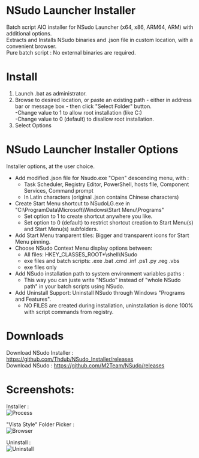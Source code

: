 # NSudo Launcher Installer
Batch script AIO installer for NSudo Launcher (x64, x86, ARM64, ARM) with additional options.  
Extracts and Installs NSudo binaries and .json file in custom location, with a convenient browser.  
Pure batch script : No external binaries are required.  

# Install
1. Launch .bat as administrator.
2. Browse to desired location, or paste an existing path - either in address bar or message box - then click "Select Folder" button.  
   -Change value to 1 to allow root installation (like C:\)  
   -Change value to 0 (default) to disallow root installation.  
3. Select Options  

# NSudo Launcher Installer Options  
Installer options, at the user choice.  

- Add modified .json file for Nsudo.exe "Open" descending menu, with :
  - Task Scheduler, Registry Editor, PowerShell, hosts file, Component Services, Command prompt
  - In Latin characters (original .json contains Chinese characters)
- Create Start Menu shortcut to NSudoLG.exe in "C:\ProgramData\Microsoft\Windows\Start Menu\Programs\"
  - Set option to 1 to create shortcut anywhere you like.
  - Set option to 0 (default) to restrict shortcut creation to Start Menu(s) and Start Menu(s) subfolders. 
- Add Start Menu tranparent tiles: Bigger and transparent icons for Start Menu pinning.
- Choose NSudo Context Menu display options between:
  - All files: HKEY_CLASSES_ROOT\*\shell\NSudo
  - exe files and batch scripts: .exe  .bat  .cmd  .inf  .ps1  .py  .reg  .vbs
  - exe files only
- Add NSudo installation path to system environment variables paths :
  - This way you can juste write "NSudo" instead of "whole NSudo path" in your batch scripts using NSudo. 
- Add Uninstall Support: Uninstall NSudo through Windows "Programs and Features".
  - NO FILES are created during installation, uninstallation is done 100% with script commands from registry.

# Downloads  
Download NSudo Installer : https://github.com/Thdub/NSudo_Installer/releases  
Download NSudo : https://github.com/M2Team/NSudo/releases  

# Screenshots:
Installer :  
![Process](http://u.cubeupload.com/qrP722m4/45kw47.png)  

"Vista Style" Folder Picker :  
![Browser](http://u.cubeupload.com/qrP722m4/eL3rPi.png)

Uninstall :  
![Uninstall](http://u.cubeupload.com/qrP722m4/kHc5w6.png)
